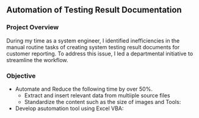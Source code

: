 ## Automation of Testing Result Documentation

### Project Overview
During my time as a system engineer, I identified inefficiencies in the manual routine tasks of creating system testing result documents for customer reporting.
To address this issue, I led a departmental initiative to streamline the workflow.

### Objective
 - Automate and Reduce the following time by over 50%.
   * Extract and insert relevant data from multiiple source files
   * Standardize the content such as the size of images and 
Tools:
 - Develop asutomation tool using Excel VBA:
